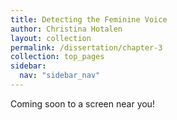 ```yaml
---
title: Detecting the Feminine Voice
author: Christina Hotalen
layout: collection
permalink: /dissertation/chapter-3
collection: top_pages
sidebar:
  nav: "sidebar_nav"
---
```


Coming soon to a screen near you!
